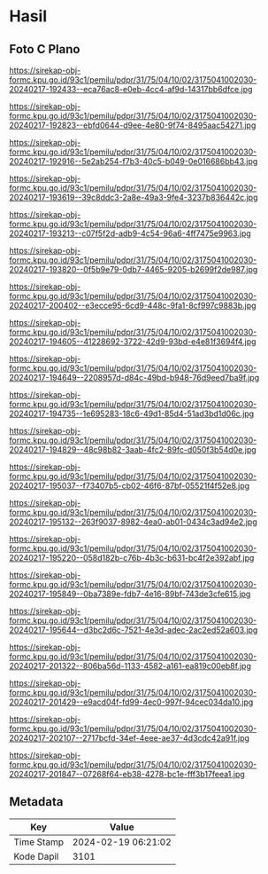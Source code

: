 # Hasil

## Foto C Plano

https://sirekap-obj-formc.kpu.go.id/93c1/pemilu/pdpr/31/75/04/10/02/3175041002030-20240217-192433--eca76ac8-e0eb-4cc4-af9d-14317bb6dfce.jpg

https://sirekap-obj-formc.kpu.go.id/93c1/pemilu/pdpr/31/75/04/10/02/3175041002030-20240217-192823--ebfd0644-d9ee-4e80-9f74-8495aac54271.jpg

https://sirekap-obj-formc.kpu.go.id/93c1/pemilu/pdpr/31/75/04/10/02/3175041002030-20240217-192916--5e2ab254-f7b3-40c5-b049-0e016686bb43.jpg

https://sirekap-obj-formc.kpu.go.id/93c1/pemilu/pdpr/31/75/04/10/02/3175041002030-20240217-193619--39c8ddc3-2a8e-49a3-9fe4-3237b836442c.jpg

https://sirekap-obj-formc.kpu.go.id/93c1/pemilu/pdpr/31/75/04/10/02/3175041002030-20240217-193213--c07f5f2d-adb9-4c54-96a6-4ff7475e9963.jpg

https://sirekap-obj-formc.kpu.go.id/93c1/pemilu/pdpr/31/75/04/10/02/3175041002030-20240217-193820--0f5b9e79-0db7-4465-9205-b2699f2de987.jpg

https://sirekap-obj-formc.kpu.go.id/93c1/pemilu/pdpr/31/75/04/10/02/3175041002030-20240217-200402--e3ecce95-6cd9-448c-9fa1-8cf997c9883b.jpg

https://sirekap-obj-formc.kpu.go.id/93c1/pemilu/pdpr/31/75/04/10/02/3175041002030-20240217-194605--41228692-3722-42d9-93bd-e4e81f3694f4.jpg

https://sirekap-obj-formc.kpu.go.id/93c1/pemilu/pdpr/31/75/04/10/02/3175041002030-20240217-194649--2208957d-d84c-49bd-b948-76d9eed7ba9f.jpg

https://sirekap-obj-formc.kpu.go.id/93c1/pemilu/pdpr/31/75/04/10/02/3175041002030-20240217-194735--1e695283-18c6-49d1-85d4-51ad3bd1d06c.jpg

https://sirekap-obj-formc.kpu.go.id/93c1/pemilu/pdpr/31/75/04/10/02/3175041002030-20240217-194829--48c98b82-3aab-4fc2-89fc-d050f3b54d0e.jpg

https://sirekap-obj-formc.kpu.go.id/93c1/pemilu/pdpr/31/75/04/10/02/3175041002030-20240217-195037--f73407b5-cb02-46f6-87bf-05521f4f52e8.jpg

https://sirekap-obj-formc.kpu.go.id/93c1/pemilu/pdpr/31/75/04/10/02/3175041002030-20240217-195132--263f9037-8982-4ea0-ab01-0434c3ad94e2.jpg

https://sirekap-obj-formc.kpu.go.id/93c1/pemilu/pdpr/31/75/04/10/02/3175041002030-20240217-195220--058d182b-c76b-4b3c-b631-bc4f2e392abf.jpg

https://sirekap-obj-formc.kpu.go.id/93c1/pemilu/pdpr/31/75/04/10/02/3175041002030-20240217-195849--0ba7389e-fdb7-4e16-89bf-743de3cfe615.jpg

https://sirekap-obj-formc.kpu.go.id/93c1/pemilu/pdpr/31/75/04/10/02/3175041002030-20240217-195644--d3bc2d6c-7521-4e3d-adec-2ac2ed52a603.jpg

https://sirekap-obj-formc.kpu.go.id/93c1/pemilu/pdpr/31/75/04/10/02/3175041002030-20240217-201322--806ba56d-1133-4582-a161-ea819c00eb8f.jpg

https://sirekap-obj-formc.kpu.go.id/93c1/pemilu/pdpr/31/75/04/10/02/3175041002030-20240217-201429--e9acd04f-fd99-4ec0-997f-94cec034da10.jpg

https://sirekap-obj-formc.kpu.go.id/93c1/pemilu/pdpr/31/75/04/10/02/3175041002030-20240217-202107--2717bcfd-34ef-4eee-ae37-4d3cdc42a91f.jpg

https://sirekap-obj-formc.kpu.go.id/93c1/pemilu/pdpr/31/75/04/10/02/3175041002030-20240217-201847--07268f64-eb38-4278-bc1e-fff3b17feea1.jpg


## Metadata

| Key        | Value               |
| ---------- | ------------------- |
| Time Stamp | 2024-02-19 06:21:02 |
| Kode Dapil | 3101                |



